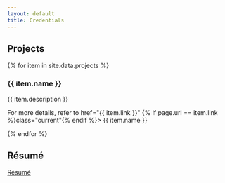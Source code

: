 ```yaml
---
layout: default
title: Credentials
---
```


## Projects

<div class=project>
  {% for item in site.data.projects %}
    <h3>
		{{ item.name }}
    </h3>
	<p>
		{{ item.description }}
	</p>
	<p>
		For more details, refer to
 		<a>
			href="{{ item.link }}" {% if page.url == item.link %}class="current"{% endif %}>
				<!-- comment out the image hrefs
				<img src="{{ item.image }}" alt="{{ item.alt }}"/>
				-->
            {{ item.name }}
		</a>
	</p>
  {% endfor %}
</div>

## Résumé

[Résumé](/assets/documents/Resume/resume_sreekar.pdf)